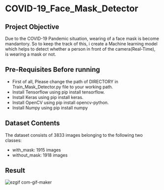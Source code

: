 # COVID-19_Face_Mask_Detector

## Project Objective 
Due to the COVID-19 Pandemic situation, wearing of a face mask is become mandantory. So to keep the track of this, i create a Machine learning model which helps to detect whether a person in front of the camera(Real-Time), is wearing a mask or not.

## Pre-Requisites Before running
* First of all, Please change the path of DIRECTORY in Train_Mask_Detector.py file to your working path.
* Install Tensorflow using pip install tensorflow.
* Install Keras using pip install keras.
* Install OpenCV using pip install opencv-python.
* Install Numpy using pip install numpy

## Dataset Contents
The dataset consists of 3833 images belonging to the following two classes:
* with_mask: 1915 images
* without_mask: 1918 images

## Result
![ezgif com-gif-maker](https://user-images.githubusercontent.com/70112406/94625115-9cfc4480-02d5-11eb-9431-97881c0bb3d3.gif)
